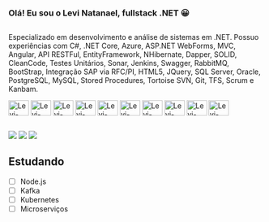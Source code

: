 ### Olá! Eu sou o Levi Natanael, fullstack .NET 😀
##
Especializado em desenvolvimento e análise de sistemas em .NET. Possuo experiências com C#, .NET Core, Azure, ASP.NET WebForms, MVC, Angular, API RESTFul, EntityFramework, NHibernate, Dapper, SOLID, CleanCode, Testes Unitários, Sonar, Jenkins, Swagger, RabbitMQ, BootStrap, Integração SAP via RFC/PI, HTML5, JQuery, SQL Server, Oracle, PostgreSQL, MySQL, Stored Procedures, Tortoise SVN, Git, TFS, Scrum e Kanbam.

<div style="display: inline_block;">
	<img align="center" alt="Levi-DotNet" height="30" width="40" src="https://icongr.am/devicon/dot-net-original-wordmark.svg?size=128&color=currentColor">
	<img align="center" alt="Levi-C#" height="30" width="40" src="https://icongr.am/devicon/csharp-original.svg?size=128&color=currentColor">
	<img align="center" alt="Levi-Oracle" height="30" width="40" src="https://icongr.am/devicon/oracle-original.svg?size=128&color=currentColor">
	<img align="center" alt="Levi-SQL" height="30" width="40" src="https://cdn.jsdelivr.net/gh/devicons/devicon/icons/microsoftsqlserver/microsoftsqlserver-plain-wordmark.svg">
	<img align="center" alt="Levi-Typescript" height="30" width="40" src="https://icongr.am/devicon/typescript-plain.svg?size=128&color=currentColor">
	<img align="center" alt="Levi-Angular" height="30" width="40" src="https://icongr.am/devicon/angularjs-original.svg?size=128&color=currentColor">
	<img align="center" alt="Levi-Html5" height="30" width="40" src="https://icongr.am/devicon/html5-original-wordmark.svg?size=128&color=currentColor">
	<img align="center" alt="Levi-Css" height="30" width="40" src="https://icongr.am/devicon/css3-original-wordmark.svg?size=128&color=currentColor">
	<img align="center" alt="Levi-Docker" height="30" width="40" src="https://icongr.am/devicon/docker-original-wordmark.svg?size=128&color=currentColor">
	<img align="center" alt="Levi-Git" height="30" width="40" src="https://icongr.am/devicon/git-plain-wordmark.svg?size=128&color=currentColor">
</div>

##

<div>
  <a href="https://www.linkedin.com/in/levinatanael/" target="_blank"><img src="https://img.shields.io/badge/LinkedIn-0077B5?style=for-the-badge&logo=linkedin&logoColor=white" target="_blank"></a>
  <a href="mailto:levi.natanael@gmail.com" target="_blank"><img src="https://img.shields.io/badge/Gmail-D14836?style=for-the-badge&logo=gmail&logoColor=white" target="_blank"></a>
  <a href="https://wa.me/5519997931533" target="_blank"><img src="https://img.shields.io/badge/WhatsApp-25D366?style=for-the-badge&logo=whatsapp&logoColor=white" target="_blank"></a>
</div>

## Estudando

- [ ] Node.js
- [ ] Kafka
- [ ] Kubernetes
- [ ] Microserviços
